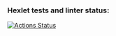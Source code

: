 ### Hexlet tests and linter status:
[![Actions Status](https://github.com/botirk/layout-designer-project-lvl1/workflows/hexlet-check/badge.svg)](https://github.com/botirk/layout-designer-project-lvl1/actions)
